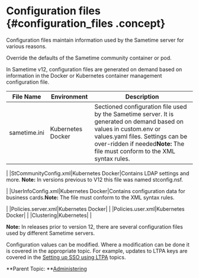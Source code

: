 # Configuration files {#configuration_files .concept}

Configuration files maintain information used by the Sametime server for various reasons.

Override the defaults of the Sametime community container or pod.

In Sametime v12, configuration files are generated on demand based on information in the Docker or Kubernetes container management configuration file.

|File Name|Environment|Description|
|---------|-----------|-----------|
|sametime.ini|Kubernetes Docker|Sectioned configuration file used by the Sametime server. It is generated on demand based on values in custom.env or values.yaml files. Settings can be over-ridden if needed**Note:** The file must conform to the XML syntax rules.

|
|StCommunityConfig.xml|Kubernetes Docker|Contains LDAP settings and more. **Note:** In versions previous to V12 this file was named stconfig.nsf.

|
|UserInfoConfig.xml|Kubernetes Docker|Contains configuration data for business cards.**Note:** The file must conform to the XML syntax rules.

|
|Policies.server.xml|Kubernetes Docker| |
|Policies.user.xml|Kubernetes Docker| |
|Clustering|Kubernetes| |

**Note:** In releases prior to version 12, there are several configuration files used by different Sametime servers.

Configuration values can be modified. Where a modification can be done it is covered in the appropriate topic. For example, updates to LTPA keys are covered in the [Setting up SSO using LTPA](enabling_sso_ltpa.md) topics.

**Parent Topic:  **[Administering](administering.md)

